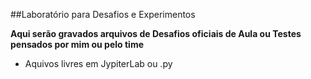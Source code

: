 ##Laboratório para Desafios e Experimentos

**Aqui serão gravados arquivos de Desafios oficiais de Aula ou Testes pensados por mim ou pelo time**
- Aquivos livres em JypiterLab ou .py
